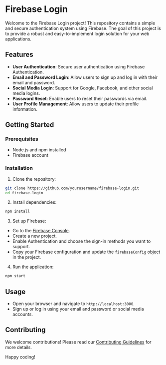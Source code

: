# Firebase Login

Welcome to the Firebase Login project! This repository contains a simple and secure authentication system using Firebase. The goal of this project is to provide a robust and easy-to-implement login solution for your web applications.

## Features

- **User Authentication**: Secure user authentication using Firebase Authentication.
- **Email and Password Login**: Allow users to sign up and log in with their email and password.
- **Social Media Login**: Support for Google, Facebook, and other social media logins.
- **Password Reset**: Enable users to reset their passwords via email.
- **User Profile Management**: Allow users to update their profile information.

## Getting Started

### Prerequisites

- Node.js and npm installed
- Firebase account

### Installation

1. Clone the repository:
  ```sh
  git clone https://github.com/yourusername/firebase-login.git
  cd firebase-login
  ```

2. Install dependencies:
  ```sh
  npm install
  ```

3. Set up Firebase:
  - Go to the [Firebase Console](https://console.firebase.google.com/).
  - Create a new project.
  - Enable Authentication and choose the sign-in methods you want to support.
  - Copy your Firebase configuration and update the `firebaseConfig` object in the project.

4. Run the application:
  ```sh
  npm start
  ```

## Usage

- Open your browser and navigate to `http://localhost:3000`.
- Sign up or log in using your email and password or social media accounts.

## Contributing

We welcome contributions! Please read our [Contributing Guidelines](CONTRIBUTING.md) for more details.

Happy coding!
